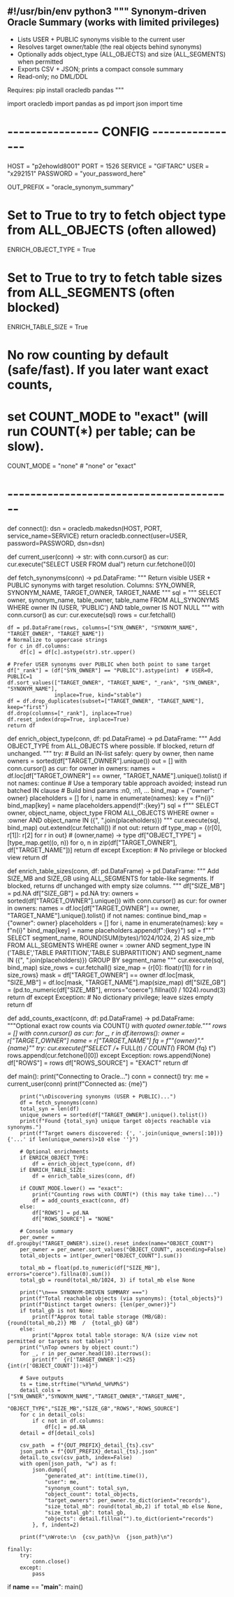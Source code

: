#!/usr/bin/env python3
"""
Synonym-driven Oracle Summary (works with limited privileges)
-------------------------------------------------------------
- Lists USER + PUBLIC synonyms visible to the current user
- Resolves target owner/table (the real objects behind synonyms)
- Optionally adds object_type (ALL_OBJECTS) and size (ALL_SEGMENTS) when permitted
- Exports CSV + JSON; prints a compact console summary
- Read-only; no DML/DDL

Requires:
  pip install oracledb pandas
"""

import oracledb
import pandas as pd
import json
import time

# ---------------- CONFIG ----------------
HOST      = "p2ehowld8001"
PORT      = 1526
SERVICE   = "GIFTARC"
USER      = "x292151"
PASSWORD  = "your_password_here"

OUT_PREFIX = "oracle_synonym_summary"

# Set to True to try to fetch object type from ALL_OBJECTS (often allowed)
ENRICH_OBJECT_TYPE = True

# Set to True to try to fetch table sizes from ALL_SEGMENTS (often blocked)
ENRICH_TABLE_SIZE  = True

# No row counting by default (safe/fast). If you later want exact counts,
# set COUNT_MODE to "exact" (will run COUNT(*) per table; can be slow).
COUNT_MODE = "none"   # "none" or "exact"
# ----------------------------------------


def connect():
    dsn = oracledb.makedsn(HOST, PORT, service_name=SERVICE)
    return oracledb.connect(user=USER, password=PASSWORD, dsn=dsn)


def current_user(conn) -> str:
    with conn.cursor() as cur:
        cur.execute("SELECT USER FROM dual")
        return cur.fetchone()[0]


def fetch_synonyms(conn) -> pd.DataFrame:
    """
    Return visible USER + PUBLIC synonyms with target resolution.
    Columns: SYN_OWNER, SYNONYM_NAME, TARGET_OWNER, TARGET_NAME
    """
    sql = """
        SELECT owner, synonym_name, table_owner, table_name
        FROM ALL_SYNONYMS
        WHERE owner IN (USER, 'PUBLIC') AND table_owner IS NOT NULL
    """
    with conn.cursor() as cur:
        cur.execute(sql)
        rows = cur.fetchall()

    df = pd.DataFrame(rows, columns=["SYN_OWNER", "SYNONYM_NAME", "TARGET_OWNER", "TARGET_NAME"])
    # Normalize to uppercase strings
    for c in df.columns:
        df[c] = df[c].astype(str).str.upper()

    # Prefer USER synonyms over PUBLIC when both point to same target
    df["_rank"] = (df["SYN_OWNER"] == "PUBLIC").astype(int)  # USER=0, PUBLIC=1
    df.sort_values(["TARGET_OWNER", "TARGET_NAME", "_rank", "SYN_OWNER", "SYNONYM_NAME"],
                   inplace=True, kind="stable")
    df = df.drop_duplicates(subset=["TARGET_OWNER", "TARGET_NAME"], keep="first")
    df.drop(columns=["_rank"], inplace=True)
    df.reset_index(drop=True, inplace=True)
    return df


def enrich_object_type(conn, df: pd.DataFrame) -> pd.DataFrame:
    """
    Add OBJECT_TYPE from ALL_OBJECTS where possible.
    If blocked, return df unchanged.
    """
    try:
        # Build an IN-list safely: query by owner, then name
        owners = sorted(df["TARGET_OWNER"].unique())
        out = []
        with conn.cursor() as cur:
            for owner in owners:
                names = df.loc[df["TARGET_OWNER"] == owner, "TARGET_NAME"].unique().tolist()
                if not names:
                    continue
                # Use a temporary table approach avoided; instead run batched IN clause
                # Build bind params :n0, :n1, ...
                bind_map = {"owner": owner}
                placeholders = []
                for i, name in enumerate(names):
                    key = f"n{i}"
                    bind_map[key] = name
                    placeholders.append(f":{key}")
                sql = f"""
                    SELECT owner, object_name, object_type
                    FROM ALL_OBJECTS
                    WHERE owner = :owner AND object_name IN ({", ".join(placeholders)})
                """
                cur.execute(sql, bind_map)
                out.extend(cur.fetchall())
        if not out:
            return df
        type_map = {(r[0], r[1]): r[2] for r in out}  # (owner,name) -> type
        df["OBJECT_TYPE"] = [type_map.get((o, n)) for o, n in zip(df["TARGET_OWNER"], df["TARGET_NAME"])]
        return df
    except Exception:
        # No privilege or blocked view
        return df


def enrich_table_sizes(conn, df: pd.DataFrame) -> pd.DataFrame:
    """
    Add SIZE_MB and SIZE_GB using ALL_SEGMENTS for table-like segments.
    If blocked, returns df unchanged with empty size columns.
    """
    df["SIZE_MB"] = pd.NA
    df["SIZE_GB"] = pd.NA
    try:
        owners = sorted(df["TARGET_OWNER"].unique())
        with conn.cursor() as cur:
            for owner in owners:
                names = df.loc[df["TARGET_OWNER"] == owner, "TARGET_NAME"].unique().tolist()
                if not names:
                    continue
                bind_map = {"owner": owner}
                placeholders = []
                for i, name in enumerate(names):
                    key = f"n{i}"
                    bind_map[key] = name
                    placeholders.append(f":{key}")
                sql = f"""
                    SELECT segment_name, ROUND(SUM(bytes)/1024/1024, 2) AS size_mb
                    FROM ALL_SEGMENTS
                    WHERE owner = :owner
                      AND segment_type IN ('TABLE','TABLE PARTITION','TABLE SUBPARTITION')
                      AND segment_name IN ({", ".join(placeholders)})
                    GROUP BY segment_name
                """
                cur.execute(sql, bind_map)
                size_rows = cur.fetchall()
                size_map = {r[0]: float(r[1]) for r in size_rows}
                mask = df["TARGET_OWNER"] == owner
                df.loc[mask, "SIZE_MB"] = df.loc[mask, "TARGET_NAME"].map(size_map)
        df["SIZE_GB"] = (pd.to_numeric(df["SIZE_MB"], errors="coerce").fillna(0) / 1024).round(3)
        return df
    except Exception:
        # No dictionary privilege; leave sizes empty
        return df


def add_counts_exact(conn, df: pd.DataFrame) -> pd.DataFrame:
    """Optional exact row counts via COUNT(*) with quoted owner.table."""
    rows = []
    with conn.cursor() as cur:
        for _, r in df.iterrows():
            owner = r["TARGET_OWNER"]
            name  = r["TARGET_NAME"]
            fq = f"\"{owner}\".\"{name}\""
            try:
                cur.execute(f"SELECT /*+ FULL(t) */ COUNT(*) FROM {fq} t")
                rows.append(cur.fetchone()[0])
            except Exception:
                rows.append(None)
    df["ROWS"] = rows
    df["ROWS_SOURCE"] = "EXACT"
    return df


def main():
    print("Connecting to Oracle...")
    conn = connect()
    try:
        me = current_user(conn)
        print(f"Connected as: {me}")

        print("\nDiscovering synonyms (USER + PUBLIC)...")
        df = fetch_synonyms(conn)
        total_syn = len(df)
        unique_owners = sorted(df["TARGET_OWNER"].unique().tolist())
        print(f"Found {total_syn} unique target objects reachable via synonyms.")
        print(f"Target owners discovered: {', '.join(unique_owners[:10])}{'...' if len(unique_owners)>10 else ''}")

        # Optional enrichments
        if ENRICH_OBJECT_TYPE:
            df = enrich_object_type(conn, df)
        if ENRICH_TABLE_SIZE:
            df = enrich_table_sizes(conn, df)

        if COUNT_MODE.lower() == "exact":
            print("Counting rows with COUNT(*) (this may take time)...")
            df = add_counts_exact(conn, df)
        else:
            df["ROWS"] = pd.NA
            df["ROWS_SOURCE"] = "NONE"

        # Console summary
        per_owner = df.groupby("TARGET_OWNER").size().reset_index(name="OBJECT_COUNT")
        per_owner = per_owner.sort_values("OBJECT_COUNT", ascending=False)
        total_objects = int(per_owner["OBJECT_COUNT"].sum())

        total_mb = float(pd.to_numeric(df["SIZE_MB"], errors="coerce").fillna(0).sum())
        total_gb = round(total_mb/1024, 3) if total_mb else None

        print("\n=== SYNONYM-DRIVEN SUMMARY ===")
        print(f"Total reachable objects (via synonyms): {total_objects}")
        print(f"Distinct target owners: {len(per_owner)}")
        if total_gb is not None:
            print(f"Approx total table storage (MB/GB): {round(total_mb,2)} MB  /  {total_gb} GB")
        else:
            print("Approx total table storage: N/A (size view not permitted or targets not tables)")
        print("\nTop owners by object count:")
        for _, r in per_owner.head(10).iterrows():
            print(f"  {r['TARGET_OWNER']:<25} {int(r['OBJECT_COUNT']):>8}")

        # Save outputs
        ts = time.strftime("%Y%m%d_%H%M%S")
        detail_cols = ["SYN_OWNER","SYNONYM_NAME","TARGET_OWNER","TARGET_NAME",
                       "OBJECT_TYPE","SIZE_MB","SIZE_GB","ROWS","ROWS_SOURCE"]
        for c in detail_cols:
            if c not in df.columns:
                df[c] = pd.NA
        detail = df[detail_cols]

        csv_path  = f"{OUT_PREFIX}_detail_{ts}.csv"
        json_path = f"{OUT_PREFIX}_detail_{ts}.json"
        detail.to_csv(csv_path, index=False)
        with open(json_path, "w") as f:
            json.dump({
                "generated_at": int(time.time()),
                "user": me,
                "synonym_count": total_syn,
                "object_count": total_objects,
                "target_owners": per_owner.to_dict(orient="records"),
                "size_total_mb": round(total_mb,2) if total_mb else None,
                "size_total_gb": total_gb,
                "objects": detail.fillna("").to_dict(orient="records")
            }, f, indent=2)

        print(f"\nWrote:\n  {csv_path}\n  {json_path}\n")

    finally:
        try:
            conn.close()
        except:
            pass


if __name__ == "__main__":
    main()